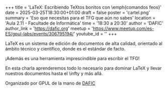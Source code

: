 +++
title = 'LaTeX: Escribiendo TeXtos bonitos con \emph{comandos feos}'
date = 2025-03-25T18:30:00+01:00
draft = false
poster = 'cartel.png'
summary = 'Eso que necesitas para el TFG que aún no sabes'
location = 'Aula 2.11 - Facultade de Informática'
time = '18:30 a 20:30'
author = 'DAFIC'
author_link = 'https://dafic.org'
meetup = 'https://www.meetup.com/es-ES/gpul-labs/events/306795194/'
youtube_id = ''
+++

LaTeX es un sistema de edición de documentos de alta calidad, orientado al ámbito técnico y científico, donde es el estándar de facto.

¡Además es una herramienta imprescindible para escribir el TFG!

En esta charla aprenderemos todo lo necesario para dominar LaTeX y llevar nuestros documentos hasta el \infty y más allá.

Organizado por GPUL de la mano de [DAFIC](https://dafic.org)
